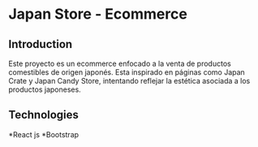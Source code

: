 # Japan Store - Ecommerce

## Introduction

Este proyecto es un ecommerce enfocado a la venta de productos comestibles de origen japonés. Esta inspirado en páginas como Japan Crate y Japan Candy Store, intentando reflejar la estética asociada a los productos japoneses.

## Technologies

*React js
*Bootstrap